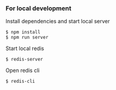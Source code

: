 ### For local development

Install dependencies and start local server

    $ npm install
    $ npm run server

Start local redis

    $ redis-server

Open redis cli

    $ redis-cli
    